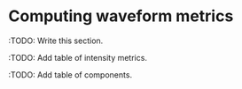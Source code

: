 # Computing waveform metrics

:TODO: Write this section.

:TODO: Add table of intensity metrics.

:TODO: Add table of components.
